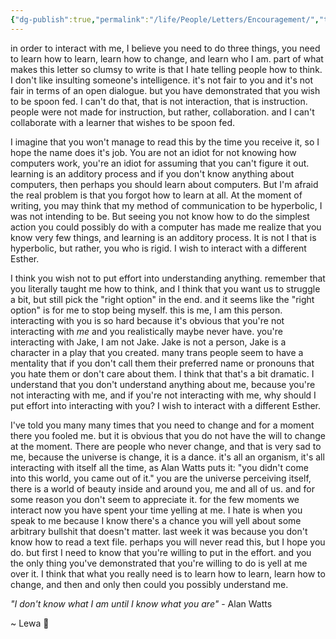 ```yaml
---
{"dg-publish":true,"permalink":"/life/People/Letters/Encouragement/","tags":["letter","person/mom"]}
---
```


in order to interact with me, I believe you need to do three things, you need to learn how to learn, learn how to change, and learn who I am. part of what makes this letter so clumsy to write is that I hate telling people how to think. I don't like insulting someone's intelligence. it's not fair to you and it's not fair in terms of an open dialogue. but you have demonstrated that you wish to be spoon fed. I can't do that, that is not interaction, that is instruction. people were not made for instruction, but rather, collaboration. and I can't collaborate with a learner that wishes to be spoon fed. 

I imagine that you won't manage to read this by the time you receive it, so I hope the name does it's job. You are not an idiot for not knowing how computers work, you're an idiot for assuming that you can't figure it out. learning is an additory process and if you don't know anything about computers, then perhaps you should learn about computers. But I'm afraid the real problem is that you forgot how to learn at all. At the moment of writing, you may think that my method of communication to be hyperbolic, I was not intending to be. But seeing you not know how to do the simplest action you could possibly do with a computer has made me realize that you know very few things, and learning is an additory process. It is not I that is hyperbolic, but rather, you who is rigid. I wish to interact with a different Esther.

I think you wish not to put effort into understanding anything. remember that you literally taught me how to think, and I think that you want us to struggle a bit, but still pick the "right option" in the end. and it seems like the "right option" is for me to stop being myself. this is me, I am this person. interacting with you is so hard because it's obvious that you're not interacting with *me* and you realistically maybe never have. you're interacting with Jake, I am not Jake. Jake is not a person, Jake is a character in a play that you created. many trans people seem to have a mentality that if you don't call them their preferred name or pronouns that you hate them or don't care about them. I think that that's a bit dramatic. I understand that you don't understand anything about me, because you're not interacting with me, and if you're not interacting with me, why should I put effort into interacting with you? I wish to interact with a different Esther.

I've told you many many times that you need to change and for a moment there you fooled me. but it is obvious that you do not have the will to change at the moment. There are people who never change, and that is very sad to me, because the universe is change, it is a dance. it's all an organism, it's all interacting with itself all the time, as Alan Watts puts it: "you didn't come into this world, you came out of it." you are the universe perceiving itself, there is a world of beauty inside and around you, me and all of us. and for some reason you don't seem to appreciate it. for the few moments we interact now you have spent your time yelling at me. I hate is when you speak to me because I know there's a chance you will yell about some arbitrary bullshit that doesn't matter. last week it was because you don't know how to read a text file. perhaps you will never read this, but I hope you do. but first I need to know that you're willing to put in the effort. and you the only thing you've demonstrated that you're willing to do is yell at me over it. I think that what you really need is to learn how to learn, learn how to change, and then and only then could you possibly understand me.

*"I don't know what I am until I know what you are"* - Alan Watts

~ Lewa 💚